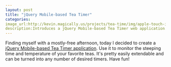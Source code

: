 ```yaml
---
layout: post
title: "jQuery Mobile-based Tea Timer"
categories: 
image_url:http://kevin.magically.us/projects/tea-time/img/apple-touch-icon-114x114.png
description:Introduces a jQuery Mobile-based Tea Timer web application. 
---
```

Finding myself with a mostly-free afternoon, today I decided to create a [jQuery Mobile-based Tea Timer application](http://kevin.magically.us/projects/tea-time/).  Use it to monitor the steeping time and temperature of your favorite teas.
It's pretty easily extendable and can be turned into any number of desired timers.  Have fun!
